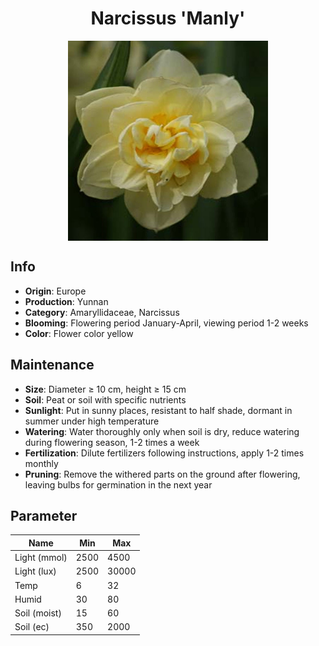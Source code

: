 <h1 align='center'>Narcissus 'Manly'</h1>
<p align="center">
    <img 
        align='center'
        width='320'
        src="../images/narcissus manly.png" 
        alt='Narcissus 'Manly'' />
</p>

## Info

 - **Origin**: Europe
 - **Production**: Yunnan
 - **Category**: Amaryllidaceae, Narcissus
 - **Blooming**: Flowering period January-April, viewing period 1-2 weeks
 - **Color**: Flower color yellow

## Maintenance

 - **Size**: Diameter ≥ 10 cm, height ≥ 15 cm
 - **Soil**: Peat or soil with specific nutrients
 - **Sunlight**: Put in sunny places, resistant to half shade, dormant in summer under high temperature
 - **Watering**: Water thoroughly only when soil is dry, reduce watering during flowering season, 1-2 times a week
 - **Fertilization**: Dilute fertilizers following instructions, apply 1-2 times monthly
 - **Pruning**: Remove the withered parts on the ground after flowering, leaving bulbs for germination in the next year

## Parameter

| Name         | Min  | Max   |
|--------------|------|-------|
| Light (mmol) | 2500 | 4500  |
| Light (lux)  | 2500 | 30000 |
| Temp         | 6    | 32    |
| Humid        | 30   | 80    |
| Soil (moist) | 15   | 60    |
| Soil (ec)    | 350  | 2000  |
